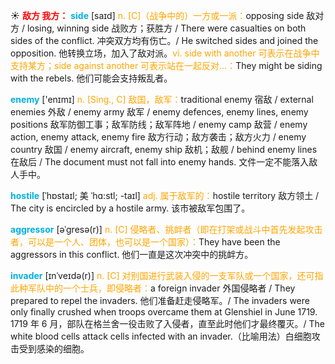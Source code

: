☀ <font color="red">**敌方 我方：**</font>
<font color="sky blue">**side**</font> [saɪd] 
<font color="orange">n. [C]（战争中的）一方或一派：</font>opposing side 敌对方 / losing, winning side 战败方；获胜方 / There were casualties on both sides of the conflict. 冲突双方均有伤亡。/ He switched sides and joined the opposition. 他转换立场，加入了敌对派。<font color="orange">vi. side with another 可表示在战争中支持某方；side against another 可表示站在一起反对…：</font>They might be siding with the rebels. 他们可能会支持叛乱者。

<font color="sky blue">**enemy**</font> ['enɪmɪ] 
<font color="orange">n. [Sing., C] 敌国，敌军：</font>traditional enemy 宿敌 / external enemies 外敌 / enemy army 敌军 / enemy defences, enemy lines, enemy positions 敌军防御工事；敌军防线；敌军阵地 / enemy camp 敌营 / enemy action, enemy attack, enemy fire 敌方行动；敌方袭击；敌方火力 / enemy country 敌国 / enemy aircraft, enemy ship 敌机；敌舰 / behind enemy lines 在敌后 / The document must not fall into enemy hands. 文件一定不能落入敌人手中。
                      
<font color="sky blue">**hostile**</font> [ˈhɒstaɪl; 美 ˈhɑ:stl; -taɪl]
<font color="orange">adj. 属于敌军的：</font>hostile territory 敌方领土 / The city is encircled by a hostile army. 该市被敌军包围了。

<font color="sky blue">**aggressor**</font> [əˈgresə(r)]
<font color="orange">n. [C] 侵略者、挑衅者（即在打架或战斗中首先发起攻击者，可以是一个人、团体，也可以是一个国家）：</font>They have been the aggressors in this conflict. 他们一直是这次冲突中的挑衅方。

<font color="sky blue">**invader**</font> [ɪnˈveɪdə(r)]
<font color="orange">n. [C] 对别国进行武装入侵的一支军队或一个国家，还可指此种军队中的一个士兵，即侵略者：</font>a foreign invader 外国侵略者 / They prepared to repel the invaders. 他们准备赶走侵略军。/ The invaders were only finally crushed when troops overcame them at Glenshiel in June 1719. 1719 年 6 月，部队在格兰舍一役击败了入侵者，直至此时他们才最终覆灭。/ The white blood cells attack cells infected with an invader.（比喻用法）白细胞攻击受到感染的细胞。


